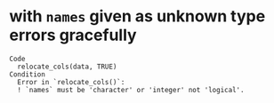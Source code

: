 # with `names` given as unknown type errors gracefully

    Code
      relocate_cols(data, TRUE)
    Condition
      Error in `relocate_cols()`:
      ! `names` must be 'character' or 'integer' not 'logical'.

